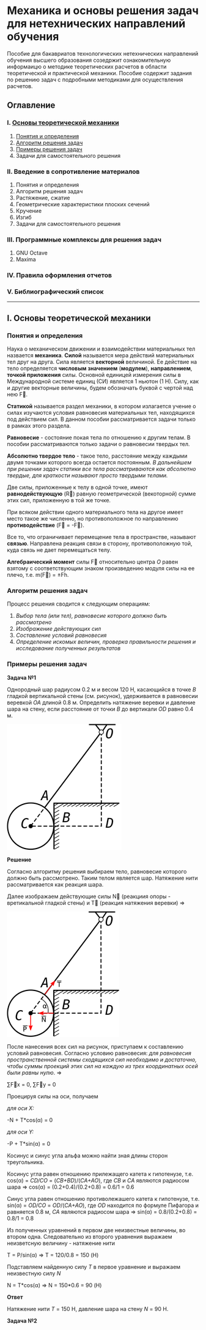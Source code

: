 # Механика и основы решения задач для нетехнических направлений обучения

Пособие для бакавриатов технологических нетехнических направлений обучения высшего образования созедржит ознакомительную информаицю о методике теоретических расчетов в области теоретической и практической механики. Пособие содержит задания по решению задач с подробными методиками для осуществления расчетов.

## Оглавление

### I. [Основы теоретической механики](#basic)
1. [Понятия и определения](#basic)
3. [Алгоритм решения задач](#algo1)
4. [Примеры решения задач](#example1)
5. Задачи для самостоятельного решения

### II. Введение в сопротивление материалов
1. Понятия и определения
3. Алгоритм решения задач
4. Растяжение, сжатие
5. Геометрические характеристики плоских сечений
6. Кручение
7. Изгиб
8. Задачи для самостоятельного решения

### III. Программные комплексы для решения задач
1. GNU Octave
2. Maxima

### IV. Правила оформления отчетов

### V. Библиографический список

---

## I. Основы теоретической механики<a name="basic"></a>

### Понятия и определения

Наука о механическом движении и взаимодействии материальных тел назвается **механика**.
**Силой** называется мера действий материальных тел друг на друга. Сила является __векторной__ величиной. Ее действие на тело определяется __числовым значением__ (__модулем__), __направлением__, __точкой приложения__ силы. Основной единицей измерения силы в Международной системе единиц (СИ) является 1 ньютон (1 Н). Силу, как и другие векторные величины, будем обозначать буквой с чертой над нею F&#8407;.

**Статикой** называется раздел механики, в котором излагается учение о силах изучаются условия равновесия материальных тел, находящихся под действием сил. В данном пособии рассматривается задачи только в рамках этого раздела.

**Равновесие** - состояние покая тела по отношению к другим телам. В пособии рассматриваются только задачи о равновесии твердых тел.

**Абсолютно твердое тело** - такое тело, расстояние между каждыми двумя точками которого всегда остается постоянным. _В дальнейшем при решении задач статики все тела рассматриваются как абсолютно твердые, для краткости называют просто твердыми телами._

Две силы, приложенные к телу в одной точке, имеют **равнодействующую** (R&#8407;) равную геометрической (векоторной) сумме этих сил, приложенную в той же точке.

При всяком действии одного материального тела на другое имеет место такое же численно, но противоположное по направлению **противодействие** (F&#8407; = -F&#8407;).

Все то, что ограничивает перемещение тела в пространстве, называют **связью**. Направлена реакция связи в сторону, противоположную той, куда связь не дает перемещаться телу.

**Алгебраический момент** силы F&#8407; относительно центра _О_ равен взятому с соответствующим знаком произведению модуля силы на ее плечо, т.е. m(F&#8407;) = &#177;Fh.

### Алгоритм решения задач <a name="algo1"></a>

Процесс решения сводится к следующим операциям:

1. _Выбор тела (или тел), равновесие которого должно быть рассмотрено_
2. _Изображение действующих сил_
3. _Составление условий равновесия_
4. _Определение искомых величин, проверка правильности решения и исследование полученных результатов_

### Примеры решения задач <a name="example1"></a>

**Задача №1**

Однородный шар радиусом 0.2 м и весом 120 Н, касающийся в точке _В_ гладкой вертикальной стены (см. рисунок), удерживается в равновесии веревкой _ОА_ длиной 0.8 м. Определить натяжение веревки и давление шара на стену, если расстояние от точки _В_ до вертикали _ОD_ равно 0.4 м.

![img1.png](/img/chapter_I/img1.png "img1.png")

**Решение**

Согласно алгоритму решения выбираем тело, равновесие которого должно быть рассмотрено. Таким телом является шар. Натяжение нити рассматривается как реакция шара.

Далее изображаем действующие силы N&#8407; (реакциия опоры - вретикальной гладкой стены) и T&#8407; (реакция натяжения веревки) &#8658;

![img2.png](/img/chapter_I/img2.png "img2.png")

После нанесения всех сил на рисунок, приступаем к составлению условий равновесия. Согласно условию равновесия: _для равновесия пространственной системы сходящихся сил необходимо и достаточно, чтобы суммы проекций этих сил на каждую из трех координатных осей были равны нулю_. &#8658;

&#8721;F&#8407;x = 0, &#8721;F&#8407;y = 0

Проецируя силы на оси, получаем

_для оси X:_

-N + T\*cos(&alpha;) = 0

_для оси Y:_

-P + T\*sin(&alpha;) = 0

Косинус и синус угла альфа можно найти зная длины сторон треугольника.

Косинус угла равен отношению прилежащего катета к гипотенузе, т.е. cos(&alpha;) = _CD/CO_ = (_CB+BD_)/(_CA+AO_), где _CB_ и _CA_ являются радиосом шара &#8658; cos(&alpha;) = (0.2+0.4)/(0.2+0.8) = 0.6/1 = 0.6

Синус угла равен отношению противолежашего катета к гипотенузе, т.е. sin(&alpha;) = _OD/CO_ = _OD_/(_CA+AO_), где _OD_ находится по формуле Пифагора и равняется 0.8 м, _CA_ являются радиосом шара &#8658; sin(&alpha;) = 0.8/(0.2+0.8) = 0.8/1 = 0.8

Из полученных уравнений в первом две неизвестные величины, во втором одна. Следовательно из второго уравнения выражаем неизветсную величину - натяжение нити

T = P/sin(&alpha;) &#8658; T = 120/0.8 = 150 (Н)

Подставляем найденную силу _Т_ в первое уравнение и выражаем неизвестную силу _N_

N = T\*cos(&alpha;) &#8658; N = 150\*0.6 = 90 (Н)

**Ответ**

Натяжение нити _Т_ = 150 Н, давление шара на стену _N_ = 90 Н.

**Задача №2**

